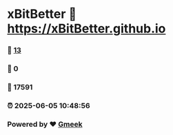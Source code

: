 # xBitBetter :link: https://xBitBetter.github.io 
### :page_facing_up: [13](https://xBitBetter.github.io/tag.html) 
### :speech_balloon: 0 
### :hibiscus: 17591 
### :alarm_clock: 2025-06-05 10:48:56 
### Powered by :heart: [Gmeek](https://github.com/Meekdai/Gmeek)
